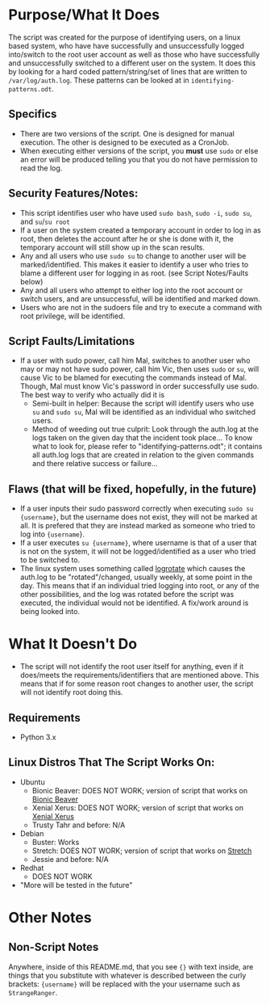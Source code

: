 # Purpose/What It Does
The script was created for the purpose of identifying users, on a linux based system, who have have successfully and unsuccessfully logged into/switch to the root user account as well as those who have successfully and unsuccessfully switched to a different user on the system. It does this by looking for a hard coded pattern/string/set of lines that are written to `/var/log/auth.log`. These patterns can be looked at in `identifying-patterns.odt`.

## Specifics
- There are two versions of the script. One is designed for manual execution. The other is designed to be executed as a CronJob.
- When executing either versions of the script, you **must** use `sudo` or else an error will be produced telling you that you do not have permission to read the log. 

## Security Features/Notes:
- This script identifies user who have used `sudo bash`, `sudo -i`, `sudo su`, and `su`/`su root`
- If a user on the system created a temporary account in order to log in as root, then deletes the account after he or she is done with it, the temporary account will still show up in the scan results.
- Any and all users who use `sudo su` to change to another user will be marked/identified. This makes it easier to identify a user who tries to blame a different user for logging in as root. (see Script Notes/Faults below)
- Any and all users who attempt to either log into the root account or switch users, and are unsuccessful, will be identified and marked down.
- Users who are not in the sudoers file and try to execute a command with root privilege, will be identified.

## Script Faults/Limitations
- If a user with sudo power, call him Mal, switches to another user who may or may not have sudo power, call him Vic, then uses `sudo` or `su`, will cause Vic to be blamed for executing the commands instead of Mal. Though, Mal must know Vic's password in order successfully use sudo. The best way to verify who actually did it is 
  - Semi-built in helper: Because the script will identify users who use `su` and `sudo su`, Mal will be identified as an individual who switched users.
  - Method of weeding out true culprit: Look through the auth.log at the logs taken on the given day that the incident took place... To know what to look for, please refer to "identifying-patterns.odt"; it contains all auth.log logs that are created in relation to the given commands and there relative success or failure...

## Flaws (that will be fixed, hopefully, in the future)
- If a user inputs their sudo password correctly when executing `sudo su {username}`, but the username does not exist, they will not be marked at all. It is prefered that they are instead marked as someone who tried to log into `{username`}.
- If a user executes `su {username}`, where username is that of a user that is not on the system, it will not be logged/identified as a user who tried to be switched to.
- The linux system uses something called [logrotate](https://linux.die.net/man/8/logrotate) which causes the auth.log to be "rotated"/changed, usually weekly, at some point in the day. This means that if an individual tried logging into root, or any of the other possibilities, and the log was rotated before the script was executed, the individual would not be identified. A fix/work around is being looked into.

# What It Doesn't Do
- The script will not identify the root user itself for anything, even if it does/meets the requirements/identifiers that are mentioned above. This means that if for some reason root changes to another user, the script will not identify root doing this.

## Requirements
- Python 3.x

## Linux Distros That The Script Works On:
- Ubuntu
  - Bionic Beaver: DOES NOT WORK; version of script that works on [Bionic Beaver](https://github.com/StrangeRanger/identify-root-user-logins/tree/master)
  - Xenial Xerus: DOES NOT WORK; version of script that works on [Xenial Xerus](https://github.com/StrangeRanger/identify-root-user-logins/tree/master) 
  - Trusty Tahr and before: N/A
- Debian
  - Buster: Works 
  - Stretch: DOES NOT WORK; version of script that works on [Stretch](https://github.com/StrangeRanger/identify-root-user-logins/tree/master)
  - Jessie and before: N/A
- Redhat
  - DOES NOT WORK
- "More will be tested in the future"

# Other Notes
## Non-Script Notes
Anywhere, inside of this README.md, that you see `{}` with text inside, are things that you substitute with whatever is described between the curly brackets: `{username}` will be replaced with the your username such as `StrangeRanger`.
